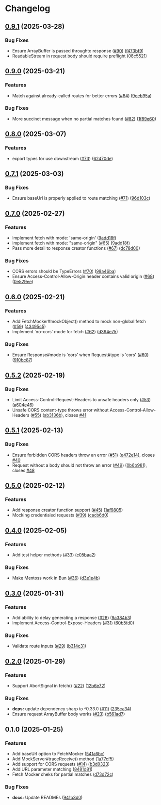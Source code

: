 # Changelog

## [0.9.1](https://github.com/humanwhocodes/mentoss/compare/mentoss-v0.9.0...mentoss-v0.9.1) (2025-03-28)


### Bug Fixes

* Ensure ArrayBuffer is passed throughto response ([#90](https://github.com/humanwhocodes/mentoss/issues/90)) ([f473bf9](https://github.com/humanwhocodes/mentoss/commit/f473bf9984c4877a709c8d4e19cfb899d08a9401))
* ReadableStream in request body should require preflight ([08c5521](https://github.com/humanwhocodes/mentoss/commit/08c552157d144f8417ead5186be8f81131c4b640))

## [0.9.0](https://github.com/humanwhocodes/mentoss/compare/mentoss-v0.8.0...mentoss-v0.9.0) (2025-03-21)


### Features

* Match against already-called routes for better errors ([#84](https://github.com/humanwhocodes/mentoss/issues/84)) ([9eeb95a](https://github.com/humanwhocodes/mentoss/commit/9eeb95a561768a100c4a275180af6b13201f8e2a))


### Bug Fixes

* More succinct message when no partial matches found ([#82](https://github.com/humanwhocodes/mentoss/issues/82)) ([1f89e60](https://github.com/humanwhocodes/mentoss/commit/1f89e6016a4c77a313e07d8dce4078e6cdc6d8b3))

## [0.8.0](https://github.com/humanwhocodes/mentoss/compare/mentoss-v0.7.1...mentoss-v0.8.0) (2025-03-07)


### Features

* export types for use downstream ([#73](https://github.com/humanwhocodes/mentoss/issues/73)) ([62470de](https://github.com/humanwhocodes/mentoss/commit/62470de11d185ddd2f21e0ff39e397d582f30282))

## [0.7.1](https://github.com/humanwhocodes/mentoss/compare/mentoss-v0.7.0...mentoss-v0.7.1) (2025-03-03)


### Bug Fixes

* Ensure baseUrl is properly applied to route matching ([#71](https://github.com/humanwhocodes/mentoss/issues/71)) ([96d103c](https://github.com/humanwhocodes/mentoss/commit/96d103cea65dfa1bec4c74f23d282ec6185856c1))

## [0.7.0](https://github.com/humanwhocodes/mentoss/compare/mentoss-v0.6.0...mentoss-v0.7.0) (2025-02-27)


### Features

* Implement fetch with mode: 'same-origin' ([9add18f](https://github.com/humanwhocodes/mentoss/commit/9add18f0da1a0f51709e841e41bbc10ba539a978))
* Implement fetch with mode: "same-origin" ([#65](https://github.com/humanwhocodes/mentoss/issues/65)) ([9add18f](https://github.com/humanwhocodes/mentoss/commit/9add18f0da1a0f51709e841e41bbc10ba539a978))
* Pass more detail to response creator functions ([#67](https://github.com/humanwhocodes/mentoss/issues/67)) ([dc78d00](https://github.com/humanwhocodes/mentoss/commit/dc78d004ebccd10b2bf6886a1ce84500051b1d80))


### Bug Fixes

* CORS errors should be TypeErrors ([#70](https://github.com/humanwhocodes/mentoss/issues/70)) ([98a46ba](https://github.com/humanwhocodes/mentoss/commit/98a46bafb2210126b0449f9ed60d28b1d2e334b4))
* Ensure Access-Control-Allow-Origin header contains valid origin ([#68](https://github.com/humanwhocodes/mentoss/issues/68)) ([0e529ee](https://github.com/humanwhocodes/mentoss/commit/0e529ee723628a551ef505c704cc154a67ebcd7a))

## [0.6.0](https://github.com/humanwhocodes/mentoss/compare/mentoss-v0.5.2...mentoss-v0.6.0) (2025-02-21)


### Features

* Add FetchMocker#mockObject() method to mock non-global fetch ([#59](https://github.com/humanwhocodes/mentoss/issues/59)) ([43495c5](https://github.com/humanwhocodes/mentoss/commit/43495c5aa8c4593e4f50f26e152dc1b6dd513bda))
* Implement 'no-cors' mode for fetch ([#62](https://github.com/humanwhocodes/mentoss/issues/62)) ([d394e75](https://github.com/humanwhocodes/mentoss/commit/d394e75ff5b03dacad082ee69c23565ae5eaeff2))


### Bug Fixes

* Ensure Response#mode is 'cors' when Request#type is 'cors' ([#60](https://github.com/humanwhocodes/mentoss/issues/60)) ([910bc87](https://github.com/humanwhocodes/mentoss/commit/910bc87eb34d1a71e14cc2505c6b2f335ff00bdd))

## [0.5.2](https://github.com/humanwhocodes/mentoss/compare/mentoss-v0.5.1...mentoss-v0.5.2) (2025-02-19)


### Bug Fixes

* Limit Access-Control-Request-Headers to unsafe headers only ([#53](https://github.com/humanwhocodes/mentoss/issues/53)) ([a604e46](https://github.com/humanwhocodes/mentoss/commit/a604e4601807ffb850909f34b1f77a0bec7716f8))
* Unsafe CORS content-type throws error without Access-Control-Allow-Headers ([#55](https://github.com/humanwhocodes/mentoss/issues/55)) ([ab3136b](https://github.com/humanwhocodes/mentoss/commit/ab3136b9804246fa0f04b4a07f48f1665f7228c0)), closes [#41](https://github.com/humanwhocodes/mentoss/issues/41)

## [0.5.1](https://github.com/humanwhocodes/mentoss/compare/mentoss-v0.5.0...mentoss-v0.5.1) (2025-02-13)


### Bug Fixes

* Ensure forbidden CORS headers throw an error ([#51](https://github.com/humanwhocodes/mentoss/issues/51)) ([e472e14](https://github.com/humanwhocodes/mentoss/commit/e472e14e9f9885ed3cc542700f307113e6257336)), closes [#40](https://github.com/humanwhocodes/mentoss/issues/40)
* Request without a body should not throw an error ([#49](https://github.com/humanwhocodes/mentoss/issues/49)) ([0b6b981](https://github.com/humanwhocodes/mentoss/commit/0b6b981df4050178d56ad7c1dcc25133ebd2c976)), closes [#48](https://github.com/humanwhocodes/mentoss/issues/48)

## [0.5.0](https://github.com/humanwhocodes/mentoss/compare/mentoss-v0.4.0...mentoss-v0.5.0) (2025-02-12)


### Features

* Add response creator function support ([#45](https://github.com/humanwhocodes/mentoss/issues/45)) ([1af9805](https://github.com/humanwhocodes/mentoss/commit/1af9805748389ee688ed612bc02130b5e4179c98))
* Mocking credentialed requests ([#39](https://github.com/humanwhocodes/mentoss/issues/39)) ([cacb6d0](https://github.com/humanwhocodes/mentoss/commit/cacb6d0b69b9dc6753e96c42a9c31d94f0fa312b))

## [0.4.0](https://github.com/humanwhocodes/mentoss/compare/mentoss-v0.3.0...mentoss-v0.4.0) (2025-02-05)


### Features

* Add test helper methods ([#33](https://github.com/humanwhocodes/mentoss/issues/33)) ([c05baa2](https://github.com/humanwhocodes/mentoss/commit/c05baa27e828b21c6083c029e01f3f5fb936cdd6))


### Bug Fixes

* Make Mentoss work in Bun ([#36](https://github.com/humanwhocodes/mentoss/issues/36)) ([d3e1e4b](https://github.com/humanwhocodes/mentoss/commit/d3e1e4bb13c3db9e92069c8a90bd7f021e4df036))

## [0.3.0](https://github.com/humanwhocodes/mentoss/compare/mentoss-v0.2.0...mentoss-v0.3.0) (2025-01-31)


### Features

* Add ability to delay generating a response ([#28](https://github.com/humanwhocodes/mentoss/issues/28)) ([9a384b3](https://github.com/humanwhocodes/mentoss/commit/9a384b356e2f37fddc0407c4b05ec8a46bebb620))
* Implement Access-Control-Expose-Headers ([#31](https://github.com/humanwhocodes/mentoss/issues/31)) ([60b5fd0](https://github.com/humanwhocodes/mentoss/commit/60b5fd0ea87d5ab603744628bb5564f34f4bf039))


### Bug Fixes

* Validate route inputs ([#29](https://github.com/humanwhocodes/mentoss/issues/29)) ([b314c31](https://github.com/humanwhocodes/mentoss/commit/b314c31f76bb91e17ee4b2354ba13708915af28f))

## [0.2.0](https://github.com/humanwhocodes/mentoss/compare/mentoss-v0.1.0...mentoss-v0.2.0) (2025-01-29)


### Features

* Support AbortSignal in fetch() ([#22](https://github.com/humanwhocodes/mentoss/issues/22)) ([12b6e72](https://github.com/humanwhocodes/mentoss/commit/12b6e72061fab308964e0748a9fe178ea76e2781))


### Bug Fixes

* **deps:** update dependency sharp to ^0.33.0 ([#11](https://github.com/humanwhocodes/mentoss/issues/11)) ([235ca34](https://github.com/humanwhocodes/mentoss/commit/235ca34579e8f0508749b34e96b88a48e475da48))
* Ensure request ArrayBuffer body works ([#23](https://github.com/humanwhocodes/mentoss/issues/23)) ([b561ad7](https://github.com/humanwhocodes/mentoss/commit/b561ad73800549cef7e52d5ce3dd290eec862779))

## 0.1.0 (2025-01-25)

### Features

* Add baseUrl option to FetchMocker ([541a6bc](https://github.com/humanwhocodes/mentoss/commit/541a6bc872c80676298c049dd0dfa2130ea9e373))
* Add MockServer#traceReceive() method ([1a77cf5](https://github.com/humanwhocodes/mentoss/commit/1a77cf599d653a55bb31a1d189a55eee60c9b185))
* Add support for CORS requests ([#14](https://github.com/humanwhocodes/mentoss/issues/14)) ([b3d0323](https://github.com/humanwhocodes/mentoss/commit/b3d032321e1790b033bc567a098b7151ec80b403))
* Add URL parameter matching ([8481d81](https://github.com/humanwhocodes/mentoss/commit/8481d816a67f5adeefff2b6e1d0200eb1f9aee8f))
* Fetch Mocker cheks for partial matches ([d73d72c](https://github.com/humanwhocodes/mentoss/commit/d73d72c30e955edc2731743310630a2f3e7d2ceb))


### Bug Fixes

* **docs:** Update READMEs ([941b3d0](https://github.com/humanwhocodes/mentoss/commit/941b3d0861843ecec07e48f0da46c85c1c7691d5))
